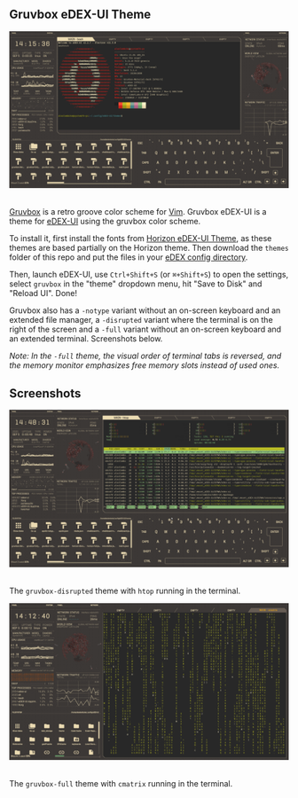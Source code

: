 ## Gruvbox eDEX-UI Theme

<p align="center">
  <img alt="screenshot" src="https://github.com/alembcke/eDEX-UI-gruvbox/blob/main/media/gruvbox-neofetch.png">
  <br><br>
</p>

[Gruvbox](https://github.com/morhetz/gruvbox) is a retro groove color scheme for [Vim](https://www.vim.org/).  Gruvbox eDEX-UI is a theme for [eDEX-UI](https://github.com/GitSquared/edex-ui) using the gruvbox color scheme.

To install it, first install the fonts from [Horizon eDEX-UI Theme](https://github.com/GitSquared/horizon-edex-theme), as these themes are based partially on the Horizon theme.  Then download the `themes` folder of this repo and put the files in your [eDEX config directory](https://github.com/GitSquared/edex-ui/wiki/userData).

Then, launch eDEX-UI, use `Ctrl+Shift+S` (or `⌘+Shift+S`) to open the settings, select `gruvbox` in the "theme" dropdown menu, hit "Save to Disk" and "Reload UI". Done!

Gruvbox also has a `-notype` variant without an on-screen keyboard and an extended file manager, a `-disrupted` variant where the terminal is on the right of the screen and a `-full` variant without an on-screen keyboard and an extended terminal.  Screenshots below.

*Note: In the `-full` theme, the visual order of terminal tabs is reversed, and the memory monitor emphasizes free memory slots instead of used ones.*


## Screenshots

<p align="center">
  <img alt="screenshot" src="https://github.com/alembcke/eDEX-UI-gruvbox/blob/main/media/gruvbox-disrupted-htop.png">
  <br><br>
</p>

The `gruvbox-disrupted` theme with `htop` running in the terminal.

<p align="center">
  <img alt="screenshot" src="https://github.com/alembcke/eDEX-UI-gruvbox/blob/main/media/gruvbox-full-cmatrix.png">
  <br><br>
</p>

The `gruvbox-full` theme with `cmatrix` running in the terminal.
